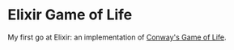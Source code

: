 # Elixir Game of Life

My first go at Elixir: an implementation of [Conway's Game of Life](https://en.wikipedia.org/wiki/Conway%27s_Game_of_Life).
